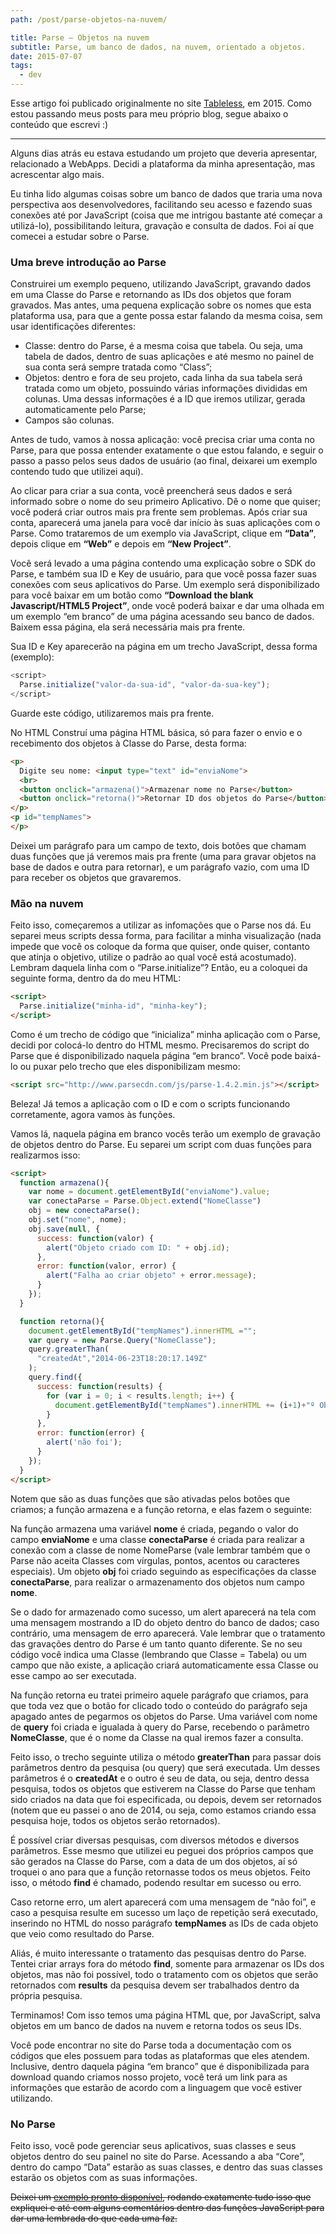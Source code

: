 ```yaml
---
path: /post/parse-objetos-na-nuvem/

title: Parse – Objetos na nuvem
subtitle: Parse, um banco de dados, na nuvem, orientado a objetos.
date: 2015-07-07
tags:
  - dev
---
```


Esse artigo foi publicado originalmente no site <a href="https://tableless.com.br/parse-objetos-na-nuvem-2/">Tableless</a>, em 2015.
Como estou passando meus posts para meu próprio blog, segue abaixo o conteúdo que escrevi :)
___

Alguns dias atrás eu estava estudando um projeto que deveria apresentar, relacionado a WebApps. Decidi a plataforma da minha apresentação, mas acrescentar algo mais.

Eu tinha lido algumas coisas sobre um banco de dados que traria uma nova perspectiva aos desenvolvedores, facilitando seu acesso e fazendo suas conexões até por JavaScript (coisa que me intrigou bastante até começar a utilizá-lo), possibilitando leitura, gravação e consulta de dados. Foi aí que comecei a estudar sobre o Parse.

### Uma breve introdução ao Parse

Construirei um exemplo pequeno, utilizando JavaScript, gravando dados em uma Classe do Parse e retornando as IDs dos objetos que foram gravados. Mas antes, uma pequena explicação sobre os nomes que esta plataforma usa, para que a gente possa estar falando da mesma coisa, sem usar identificações diferentes:

- Classe: dentro do Parse, é a mesma coisa que tabela. Ou seja, uma tabela de dados, dentro de suas aplicações e até mesmo no painel de sua conta será sempre tratada como “Class”;
- Objetos: dentro e fora de seu projeto, cada linha da sua tabela será tratada como um objeto, possuindo várias informações divididas em colunas. Uma dessas informações é a ID que iremos utilizar, gerada automaticamente pelo Parse;
- Campos são colunas.

Antes de tudo, vamos à nossa aplicação: você precisa criar uma conta no Parse, para que possa entender exatamente o que estou falando, e seguir o passo a passo pelos seus dados de usuário (ao final, deixarei um exemplo contendo tudo que utilizei aqui).

Ao clicar para criar a sua conta, você preencherá seus dados e será informado sobre o nome do seu primeiro Aplicativo. Dê o nome que quiser; você poderá criar outros mais pra frente sem problemas. Após criar sua conta, aparecerá uma janela para você dar início às suas aplicações com o Parse. Como trataremos de um exemplo via JavaScript, clique em **“Data”**, depois clique em **“Web”** e depois em **“New Project”**.

Você será levado a uma página contendo uma explicação sobre o SDK do Parse, e também sua ID e Key de usuário, para que você possa fazer suas conexões com seus aplicativos do Parse. Um exemplo será disponibilizado para você baixar em um botão como **“Download the blank Javascript/HTML5 Project”**, onde você poderá baixar e dar uma olhada em um exemplo “em branco” de uma página acessando seu banco de dados. Baixem essa página, ela será necessária mais pra frente.

Sua ID e Key aparecerão na página em um trecho JavaScript, dessa forma (exemplo):

```javascript
<script>
  Parse.initialize("valor-da-sua-id", "valor-da-sua-key");
</script>
```

Guarde este código, utilizaremos mais pra frente.

No HTML
Construí uma página HTML básica, só para fazer o envio e o recebimento dos objetos à Classe do Parse, desta forma:

```html
<p>
  Digite seu nome: <input type="text" id="enviaNome">
  <br> 
  <button onclick="armazena()">Armazenar nome no Parse</button>  
  <button onclick="retorna()">Retornar ID dos objetos do Parse</button> 
</p>
<p id="tempNames">    
</p>
```

Deixei um parágrafo para um campo de texto, dois botões que chamam duas funções que já veremos mais pra frente (uma para gravar objetos na base de dados e outra para retornar), e um parágrafo vazio, com uma ID para receber os objetos que gravaremos.

### Mão na nuvem

Feito isso, começaremos a utilizar as infomações que o Parse nos dá. Eu separei meus scripts dessa forma, para facilitar a minha visualização (nada impede que você os coloque da forma que quiser, onde quiser, contanto que atinja o objetivo, utilize o padrão ao qual você está acostumado). Lembram daquela linha com o “Parse.initialize”? Então, eu a coloquei da seguinte forma, dentro da do meu HTML:

```html
<script>
  Parse.initialize("minha-id", "minha-key");
</script>
```

Como é um trecho de código que “inicializa” minha aplicação com o Parse, decidi por colocá-lo dentro do HTML mesmo. Precisaremos do script do Parse que é disponibilizado naquela página “em branco”. Você pode baixá-lo ou puxar pelo trecho que eles disponibilizam mesmo:

```html
<script src="http://www.parsecdn.com/js/parse-1.4.2.min.js"></script>
```

Beleza! Já temos a aplicação com o ID e com o scripts funcionando corretamente, agora vamos às funções.

Vamos lá, naquela página em branco vocês terão um exemplo de gravação de objetos dentro do Parse. Eu separei um script com duas funções para realizarmos isso:

```html
<script>
  function armazena(){
    var nome = document.getElementById("enviaNome").value;
    var conectaParse = Parse.Object.extend("NomeClasse")
    obj = new conectaParse();
    obj.set("nome", nome);
    obj.save(null, {
      success: function(valor) {
        alert("Objeto criado com ID: " + obj.id);
      },
      error: function(valor, error) {
        alert("Falha ao criar objeto" + error.message);
      }
    });
  }

  function retorna(){
    document.getElementById("tempNames").innerHTML ="";
    var query = new Parse.Query("NomeClasse");
    query.greaterThan(
      "createdAt","2014-06-23T18:20:17.149Z" 
    );
    query.find({
      success: function(results) {
        for (var i = 0; i < results.length; i++) {
          document.getElementById("tempNames").innerHTML += (i+1)+"º Objeto da Classe: "+ results[i].id +"";
        }
      },
      error: function(error) {
        alert('não foi');
      }
    });
  }
</script>
```

Notem que são as duas funções que são ativadas pelos botões que criamos; a função armazena e a função retorna, e elas fazem o seguinte:

Na função armazena uma variável **nome** é criada, pegando o valor do campo **enviaNome** e uma classe **conectaParse** é criada para realizar a conexão com a classe de nome NomeParse (vale lembrar também que o Parse não aceita Classes com vírgulas, pontos, acentos ou caracteres especiais). Um objeto **obj** foi criado seguindo as especificações da classe **conectaParse**, para realizar o armazenamento dos objetos num campo **nome**.

Se o dado for armazenado como sucesso, um alert aparecerá na tela com uma mensagem mostrando a ID do objeto dentro do banco de dados; caso contrário, uma mensagem de erro aparecerá. Vale lembrar que o tratamento das gravações dentro do Parse é um tanto quanto diferente. Se no seu código você indica uma Classe (lembrando que Classe = Tabela) ou um campo que não existe, a aplicação criará automaticamente essa Classe ou esse campo ao ser executada.

Na função retorna eu tratei primeiro aquele parágrafo que criamos, para que toda vez que o botão for clicado todo o conteúdo do parágrafo seja apagado antes de pegarmos os objetos do Parse. Uma variável com nome de **query** foi criada e igualada à query do Parse, recebendo o parâmetro **NomeClasse**, que é o nome da Classe na qual iremos fazer a consulta.

Feito isso, o trecho seguinte utiliza o método **greaterThan** para passar dois parâmetros dentro da pesquisa (ou query) que será executada. Um desses parâmetros é o **createdAt** e o outro é seu de data, ou seja, dentro dessa pesquisa, todos os objetos que estiverem na Classe do Parse que tenham sido criados na data que foi especificada, ou depois, devem ser retornados (notem que eu passei o ano de 2014, ou seja, como estamos criando essa pesquisa hoje, todos os objetos serão retornados).

É possível criar diversas pesquisas, com diversos métodos e diversos parâmetros. Esse mesmo que utilizei eu peguei dos próprios campos que são gerados na Classe do Parse, com a data de um dos objetos, aí só troquei o ano para que a função retornasse todos os meus objetos. Feito isso, o método **find** é chamado, podendo resultar em sucesso ou erro.

Caso retorne erro, um alert aparecerá com uma mensagem de “não foi”, e caso a pesquisa resulte em sucesso um laço de repetição será executado, inserindo no HTML do nosso parágrafo **tempNames** as IDs de cada objeto que veio como resultado do Parse.

Aliás, é muito interessante o tratamento das pesquisas dentro do Parse. Tentei criar arrays fora do método **find**, somente para armazenar os IDs dos objetos, mas não foi possível, todo o tratamento com os objetos que serão retornados com **results** da pesquisa devem ser trabalhados dentro da própria pesquisa.

Terminamos! Com isso temos uma página HTML que, por JavaScript, salva objetos em um banco de dados na nuvem e retorna todos os seus IDs.

Você pode encontrar no site do Parse toda a documentação com os códigos que eles possuem para todas as plataformas que eles atendem. Inclusive, dentro daquela página “em branco” que é disponibilizada para download quando criamos nosso projeto, você terá um link para as informações que estarão de acordo com a linguagem que você estiver utilizando.

### No Parse

Feito isso, você pode gerenciar seus aplicativos, suas classes e seus objetos dentro do seu painel no site do Parse. Acessando a aba “Core”, dentro do campo “Data” estarão as suas classes, e dentro das suas classes estarão os objetos com as suas informações.

<del>Deixei um <a href="http://glr-tester.ueuo.com/parse/" target="_blank">exemplo pronto disponível</a>, rodando exatamente tudo isso que expliquei e até com alguns comentários dentro das funções JavaScript para dar uma lembrada do que cada uma faz.</del>
